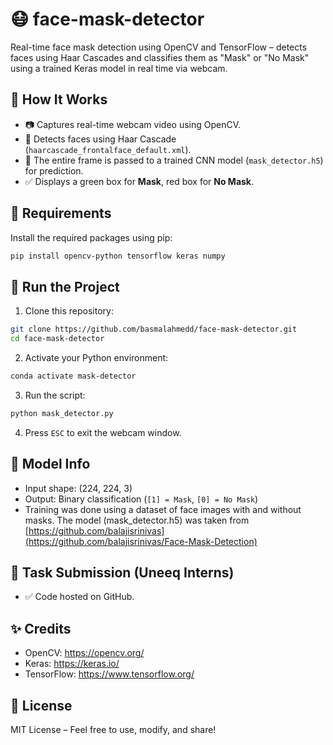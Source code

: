 # 😷 face-mask-detector

Real-time face mask detection using OpenCV and TensorFlow – detects faces using Haar Cascades and classifies them as "Mask" or "No Mask" using a trained Keras model in real time via webcam.


## 🧠 How It Works

- 📷 Captures real-time webcam video using OpenCV.
- 🧍 Detects faces using Haar Cascade (`haarcascade_frontalface_default.xml`).
- 🧠 The entire frame is passed to a trained CNN model (`mask_detector.h5`) for prediction.
- ✅ Displays a green box for **Mask**, red box for **No Mask**.

## 🧾 Requirements

Install the required packages using pip:

```bash
pip install opencv-python tensorflow keras numpy
```

## 🚀 Run the Project

1. Clone this repository:

```bash
git clone https://github.com/basmalahmedd/face-mask-detector.git
cd face-mask-detector
```

2. Activate your Python environment:

```bash
conda activate mask-detector
```

3. Run the script:

```bash
python mask_detector.py
```

4. Press `ESC` to exit the webcam window.



## 🧪 Model Info

- Input shape: (224, 224, 3)
- Output: Binary classification (`[1] = Mask`, `[0] = No Mask`)
- Training was done using a dataset of face images with and without masks.
The model (mask_detector.h5) was taken from [https://github.com/balajisrinivas](https://github.com/balajisrinivas/Face-Mask-Detection)

## 🎥 Task Submission (Uneeq Interns)

- ✅ Code hosted on GitHub.

## ✨ Credits

- OpenCV: https://opencv.org/
- Keras: https://keras.io/
- TensorFlow: https://www.tensorflow.org/

## 📜 License

MIT License – Feel free to use, modify, and share!

